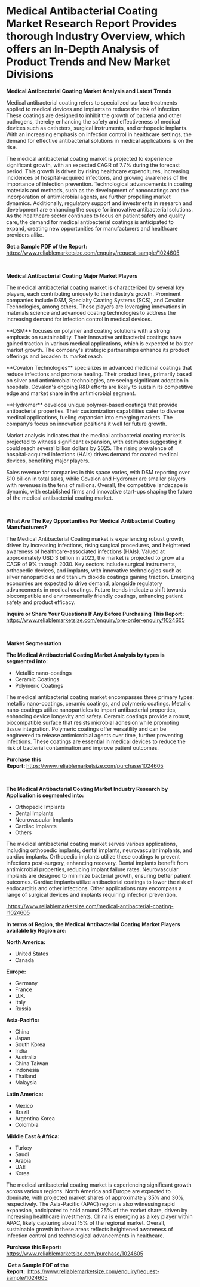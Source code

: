 <p><h1>Medical Antibacterial Coating Market Research Report Provides thorough Industry Overview, which offers an In-Depth Analysis of Product Trends and New Market Divisions</h1></p><p><strong>Medical Antibacterial Coating Market Analysis and Latest Trends</strong></p>
<p><p>Medical antibacterial coating refers to specialized surface treatments applied to medical devices and implants to reduce the risk of infection. These coatings are designed to inhibit the growth of bacteria and other pathogens, thereby enhancing the safety and effectiveness of medical devices such as catheters, surgical instruments, and orthopedic implants. With an increasing emphasis on infection control in healthcare settings, the demand for effective antibacterial solutions in medical applications is on the rise.</p><p>The medical antibacterial coating market is projected to experience significant growth, with an expected CAGR of 7.7% during the forecast period. This growth is driven by rising healthcare expenditures, increasing incidences of hospital-acquired infections, and growing awareness of the importance of infection prevention. Technological advancements in coating materials and methods, such as the development of nanocoatings and the incorporation of antimicrobial agents, are further propelling market dynamics. Additionally, regulatory support and investments in research and development are enhancing the scope for innovative antibacterial solutions. As the healthcare sector continues to focus on patient safety and quality care, the demand for medical antibacterial coatings is anticipated to expand, creating new opportunities for manufacturers and healthcare providers alike.</p></p>
<p><strong>Get a Sample PDF of the Report:&nbsp;</strong> <a href="https://www.reliablemarketsize.com/enquiry/request-sample/1024605?utm_campaign=2634&utm_medium=2&utm_source=Github&utm_content=ia&utm_term=18042025&utm_id=medical-antibacterial-coating">https://www.reliablemarketsize.com/enquiry/request-sample/1024605</a></p>
<p>&nbsp;</p>
<p><strong>Medical Antibacterial Coating Major Market Players</strong></p>
<p><p>The medical antibacterial coating market is characterized by several key players, each contributing uniquely to the industry’s growth. Prominent companies include DSM, Specialty Coating Systems (SCS), and Covalon Technologies, among others. These players are leveraging innovations in materials science and advanced coating technologies to address the increasing demand for infection control in medical devices.</p><p>**DSM** focuses on polymer and coating solutions with a strong emphasis on sustainability. Their innovative antibacterial coatings have gained traction in various medical applications, which is expected to bolster market growth. The company's strategic partnerships enhance its product offerings and broaden its market reach.</p><p>**Covalon Technologies** specializes in advanced medicinal coatings that reduce infections and promote healing. Their product lines, primarily based on silver and antimicrobial technologies, are seeing significant adoption in hospitals. Covalon's ongoing R&D efforts are likely to sustain its competitive edge and market share in the antimicrobial segment.</p><p>**Hydromer** develops unique polymer-based coatings that provide antibacterial properties. Their customization capabilities cater to diverse medical applications, fueling expansion into emerging markets. The company’s focus on innovation positions it well for future growth.</p><p>Market analysis indicates that the medical antibacterial coating market is projected to witness significant expansion, with estimates suggesting it could reach several billion dollars by 2025. The rising prevalence of hospital-acquired infections (HAIs) drives demand for coated medical devices, benefiting major players.</p><p>Sales revenue for companies in this space varies, with DSM reporting over $10 billion in total sales, while Covalon and Hydromer are smaller players with revenues in the tens of millions. Overall, the competitive landscape is dynamic, with established firms and innovative start-ups shaping the future of the medical antibacterial coating market.</p></p>
<p>&nbsp;</p>
<p><strong>What Are The Key Opportunities For Medical Antibacterial Coating Manufacturers?</strong></p>
<p><p>The Medical Antibacterial Coating market is experiencing robust growth, driven by increasing infections, rising surgical procedures, and heightened awareness of healthcare-associated infections (HAIs). Valued at approximately USD 3 billion in 2023, the market is projected to grow at a CAGR of 9% through 2030. Key sectors include surgical instruments, orthopedic devices, and implants, with innovative technologies such as silver nanoparticles and titanium dioxide coatings gaining traction. Emerging economies are expected to drive demand, alongside regulatory advancements in medical coatings. Future trends indicate a shift towards biocompatible and environmentally friendly coatings, enhancing patient safety and product efficacy.</p></p>
<p><strong>Inquire or Share Your Questions If Any Before Purchasing This Report:</strong> <a href="https://www.reliablemarketsize.com/enquiry/pre-order-enquiry/1024605?utm_campaign=2634&utm_medium=2&utm_source=Github&utm_content=ia&utm_term=18042025&utm_id=medical-antibacterial-coating">https://www.reliablemarketsize.com/enquiry/pre-order-enquiry/1024605</a></p>
<p>&nbsp;</p>
<p><strong>Market Segmentation</strong></p>
<p><strong>The Medical Antibacterial Coating Market Analysis by types is segmented into:</strong></p>
<p><ul><li>Metallic nano-coatings</li><li>Ceramic Coatings</li><li>Polymeric Coatings</li></ul></p>
<p><p>The medical antibacterial coating market encompasses three primary types: metallic nano-coatings, ceramic coatings, and polymeric coatings. Metallic nano-coatings utilize nanoparticles to impart antibacterial properties, enhancing device longevity and safety. Ceramic coatings provide a robust, biocompatible surface that resists microbial adhesion while promoting tissue integration. Polymeric coatings offer versatility and can be engineered to release antimicrobial agents over time, further preventing infections. These coatings are essential in medical devices to reduce the risk of bacterial contamination and improve patient outcomes.</p></p>
<p><strong>Purchase this Report:&nbsp;</strong><a href="https://www.reliablemarketsize.com/purchase/1024605?utm_campaign=2634&utm_medium=2&utm_source=Github&utm_content=ia&utm_term=18042025&utm_id=medical-antibacterial-coating">https://www.reliablemarketsize.com/purchase/1024605</a></p>
<p>&nbsp;</p>
<p><strong>The Medical Antibacterial Coating Market Industry Research by Application is segmented into:</strong></p>
<p><ul><li>Orthopedic Implants</li><li>Dental Implants</li><li>Neurovascular Implants</li><li>Cardiac Implants</li><li>Others</li></ul></p>
<p><p>The medical antibacterial coating market serves various applications, including orthopedic implants, dental implants, neurovascular implants, and cardiac implants. Orthopedic implants utilize these coatings to prevent infections post-surgery, enhancing recovery. Dental implants benefit from antimicrobial properties, reducing implant failure rates. Neurovascular implants are designed to minimize bacterial growth, ensuring better patient outcomes. Cardiac implants utilize antibacterial coatings to lower the risk of endocarditis and other infections. Other applications may encompass a range of surgical devices and implants requiring infection prevention.</p></p>
<p><a href="https://www.reliablemarketsize.com/medical-antibacterial-coating-r1024605?utm_campaign=2634&utm_medium=2&utm_source=Github&utm_content=ia&utm_term=18042025&utm_id=medical-antibacterial-coating">&nbsp;https://www.reliablemarketsize.com/medical-antibacterial-coating-r1024605</a></p>
<p><strong>In terms of Region, the Medical Antibacterial Coating Market Players available by Region are:</strong></p>
<p>
    <p> <strong> North America: </strong>
        <ul>
            <li>United States</li>
            <li>Canada</li>
        </ul>
        </p> 
    <p> <strong> Europe: </strong>
        <ul>
            <li>Germany</li>
            <li>France</li>
            <li>U.K.</li>
            <li>Italy</li>
            <li>Russia</li>
        </ul>
        </p> 
    <p> <strong> Asia-Pacific: </strong>
        <ul>
            <li>China</li>
            <li>Japan</li>
            <li>South Korea</li>
            <li>India</li>
            <li>Australia</li>
            <li>China Taiwan</li>
            <li>Indonesia</li>
            <li>Thailand</li>
            <li>Malaysia</li>
        </ul>
        </p> 
    <p> <strong> Latin America: </strong>
        <ul>
            <li>Mexico</li>
            <li>Brazil</li>
            <li>Argentina Korea</li>
            <li>Colombia</li>
        </ul>
        </p> 
    <p> <strong> Middle East & Africa: </strong>
        <ul>
            <li>Turkey</li>
            <li>Saudi</li>
            <li>Arabia</li>
            <li>UAE</li>
            <li>Korea</li>
        </ul>
    </p>
    </p>
<p><p>The medical antibacterial coating market is experiencing significant growth across various regions. North America and Europe are expected to dominate, with projected market shares of approximately 35% and 30%, respectively. The Asia-Pacific (APAC) region is also witnessing rapid expansion, anticipated to hold around 25% of the market share, driven by increasing healthcare investments. China is emerging as a key player within APAC, likely capturing about 15% of the regional market. Overall, sustainable growth in these areas reflects heightened awareness of infection control and technological advancements in healthcare.</p></p>
<p><strong>Purchase this Report: </strong><a href="https://www.reliablemarketsize.com/purchase/1024605?utm_campaign=2634&utm_medium=2&utm_source=Github&utm_content=ia&utm_term=18042025&utm_id=medical-antibacterial-coating">https://www.reliablemarketsize.com/purchase/1024605</a></p>
<p>&nbsp;<strong>Get a Sample PDF of the Report:&nbsp;&nbsp;</strong><a href="https://www.reliablemarketsize.com/enquiry/request-sample/1024605?utm_campaign=2634&utm_medium=2&utm_source=Github&utm_content=ia&utm_term=18042025&utm_id=medical-antibacterial-coating">https://www.reliablemarketsize.com/enquiry/request-sample/1024605</a></p>
<p><strong></strong></p>
<p><p></p><p></p><p></p></p>